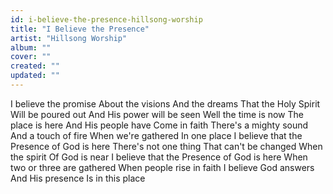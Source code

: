 ```yaml
---
id: i-believe-the-presence-hillsong-worship
title: "I Believe the Presence"
artist: "Hillsong Worship"
album: ""
cover: ""
created: ""
updated: ""
---
```


I believe the promise
About the visions
And the dreams
That the Holy Spirit
Will be poured out
And His power will be seen
Well the time is now
The place is here
And His people have
Come in faith
There's a mighty sound
And a touch of fire
When we're gathered
In one place
I believe that the Presence of God is here
There's not one thing
That can't be changed
When the spirit
Of God is near
I believe that the Presence of God is here
When two or three are gathered
When people rise in faith
I believe God answers
And His presence
Is in this place